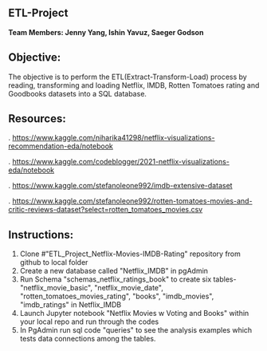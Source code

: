 ## ETL-Project
**Team Members: Jenny Yang, Ishin Yavuz, Saeger Godson**

## Objective:
The objective is to perform the ETL(Extract-Transform-Load) process by reading, transforming and loading Netflix, IMDB, Rotten Tomatoes rating and Goodbooks datasets into a SQL database.


## Resources:
. https://www.kaggle.com/niharika41298/netflix-visualizations-recommendation-eda/notebook

. https://www.kaggle.com/codeblogger/2021-netflix-visualizations-eda/notebook

. https://www.kaggle.com/stefanoleone992/imdb-extensive-dataset

. https://www.kaggle.com/stefanoleone992/rotten-tomatoes-movies-and-critic-reviews-dataset?select=rotten_tomatoes_movies.csv

## Instructions:
1. Clone #"ETL_Project_Netflix-Movies-IMDB-Rating" repository from github to local folder
2. Create a new database called "Netflix_IMDB" in pgAdmin
3. Run Schema "schemas_netflix_ratings_book" to create six tables- "netflix_movie_basic", "netflix_movie_date", "rotten_tomatoes_movies_rating", "books", "imdb_movies", "imdb_ratings" in Netflix_IMDB
4. Launch Jupyter notebook "Netflix Movies w Voting and Books" within your local repo and run through the codes
9. In PgAdmin run sql code "queries" to see the analysis examples which tests data connections among the tables.








